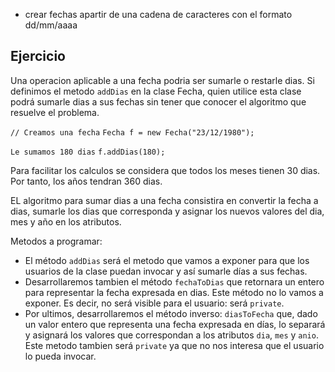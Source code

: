 - crear fechas apartir de una cadena de caracteres con el formato dd/mm/aaaa

## Ejercicio
Una operacion aplicable a una fecha podria ser sumarle o restarle dias. Si definimos el metodo `addDias`  en la clase Fecha, quien utilice esta clase podrá sumarle dias a sus fechas sin tener que conocer el algoritmo que resuelve el problema.

`// Creamos una fecha`
`Fecha f = new Fecha("23/12/1980");`

`Le sumamos 180 dias`
`f.addDias(180);`

Para facilitar los calculos se considera que todos los meses tienen 30 dias.
Por tanto, los años tendran 360 dias.

EL algoritmo para sumar dias a una fecha consistira en convertir la fecha a dias, sumarle los dias que corresponda y asignar los nuevos valores del dia, mes y año en los atributos.

Metodos a programar:
- El método `addDias` será el metodo que vamos a exponer para que los usuarios de la clase puedan invocar y así sumarle días a sus fechas.
- Desarrollaremos tambien el método `fechaToDias` que retornara un entero para representar la fecha expresada en dias. Este método no lo vamos a exponer. Es decir, no será visible para el usuario: será `private`.
- Por ultimos, desarrollaremos el método inverso: `diasToFecha` que, dado un valor entero que representa una fecha expresada en días, lo separará y asignará los valores que correspondan a los atributos `dia`, `mes`  y `anio`. Este metodo tambien será `private` ya que no nos interesa que el usuario lo pueda invocar.
